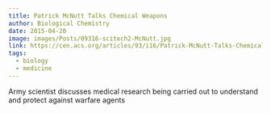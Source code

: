 ```yaml
---
title: Patrick McNutt Talks Chemical Weapons
author: Biological Chemistry
date: 2015-04-20
image: images/Posts/09316-scitech2-McNutt.jpg
link: https://cen.acs.org/articles/93/i16/Patrick-McNutt-Talks-Chemical-Weapons.html
tags:
  - biology
  - medicine
---
```


Army scientist discusses medical research being carried out to understand and protect against warfare agents
